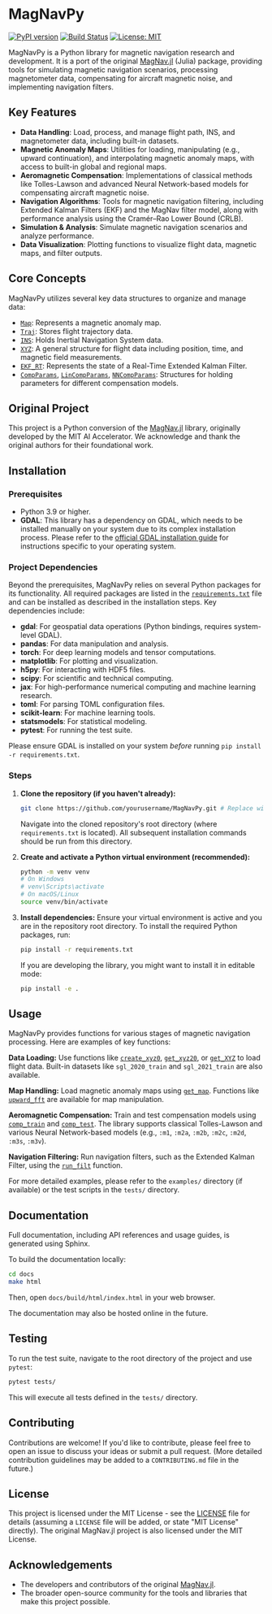 # MagNavPy

[![PyPI version](https://img.shields.io/pypi/v/magnavpy.svg)](https://pypi.org/project/magnavpy/) <!-- Placeholder -->
[![Build Status](https://img.shields.io/travis/com/yourusername/magnavpy.svg)](https://travis-ci.com/yourusername/magnavpy) <!-- Placeholder -->
[![License: MIT](https://img.shields.io/badge/License-MIT-yellow.svg)](https://opensource.org/licenses/MIT)

MagNavPy is a Python library for magnetic navigation research and development. It is a port of the original [MagNav.jl](https://github.com/MIT-AI-Accelerator/MagNav.jl) (Julia) package, providing tools for simulating magnetic navigation scenarios, processing magnetometer data, compensating for aircraft magnetic noise, and implementing navigation filters.

## Key Features

*   **Data Handling**: Load, process, and manage flight path, INS, and magnetometer data, including built-in datasets.
*   **Magnetic Anomaly Maps**: Utilities for loading, manipulating (e.g., upward continuation), and interpolating magnetic anomaly maps, with access to built-in global and regional maps.
*   **Aeromagnetic Compensation**: Implementations of classical methods like Tolles-Lawson and advanced Neural Network-based models for compensating aircraft magnetic noise.
*   **Navigation Algorithms**: Tools for magnetic navigation filtering, including Extended Kalman Filters (EKF) and the MagNav filter model, along with performance analysis using the Cramér–Rao Lower Bound (CRLB).
*   **Simulation & Analysis**: Simulate magnetic navigation scenarios and analyze performance.
*   **Data Visualization**: Plotting functions to visualize flight data, magnetic maps, and filter outputs.

## Core Concepts

MagNavPy utilizes several key data structures to organize and manage data:

*   [`Map`](magnavpy/common_types.py:9): Represents a magnetic anomaly map.
*   [`Traj`](magnavpy/magnav.py:40): Stores flight trajectory data.
*   [`INS`](magnavpy/magnav.py:43): Holds Inertial Navigation System data.
*   [`XYZ`](magnavpy/magnav.py:48): A general structure for flight data including position, time, and magnetic field measurements.
*   [`EKF_RT`](magnavpy/ekf.py:81): Represents the state of a Real-Time Extended Kalman Filter.
*   [`CompParams`](magnavpy/compensation.py:87), [`LinCompParams`](magnavpy/compensation.py:90), [`NNCompParams`](magnavpy/compensation.py:93): Structures for holding parameters for different compensation models.

## Original Project

This project is a Python conversion of the [MagNav.jl](https://github.com/MIT-AI-Accelerator/MagNav.jl) library, originally developed by the MIT AI Accelerator. We acknowledge and thank the original authors for their foundational work.

## Installation

### Prerequisites

*   Python 3.9 or higher.
*   **GDAL**: This library has a dependency on GDAL, which needs to be installed manually on your system due to its complex installation process. Please refer to the [official GDAL installation guide](https://gdal.org/download.html#binaries) for instructions specific to your operating system.

### Project Dependencies

Beyond the prerequisites, MagNavPy relies on several Python packages for its functionality. All required packages are listed in the [`requirements.txt`](requirements.txt:0) file and can be installed as described in the installation steps. Key dependencies include:

*   **gdal**: For geospatial data operations (Python bindings, requires system-level GDAL).
*   **pandas**: For data manipulation and analysis.
*   **torch**: For deep learning models and tensor computations.
*   **matplotlib**: For plotting and visualization.
*   **h5py**: For interacting with HDF5 files.
*   **scipy**: For scientific and technical computing.
*   **jax**: For high-performance numerical computing and machine learning research.
*   **toml**: For parsing TOML configuration files.
*   **scikit-learn**: For machine learning tools.
*   **statsmodels**: For statistical modeling.
*   **pytest**: For running the test suite.

Please ensure GDAL is installed on your system *before* running `pip install -r requirements.txt`.

### Steps

1.  **Clone the repository (if you haven't already):**
    ```bash
    git clone https://github.com/yourusername/MagNavPy.git # Replace with actual URL
    ```
    Navigate into the cloned repository's root directory (where `requirements.txt` is located). All subsequent installation commands should be run from this directory.

2.  **Create and activate a Python virtual environment (recommended):**
    ```bash
    python -m venv venv
    # On Windows
    # venv\Scripts\activate
    # On macOS/Linux
    source venv/bin/activate
    ```

3.  **Install dependencies:**
    Ensure your virtual environment is active and you are in the repository root directory. To install the required Python packages, run:
    ```bash
    pip install -r requirements.txt
    ```
    If you are developing the library, you might want to install it in editable mode:
    ```bash
    pip install -e .
    ```

## Usage

MagNavPy provides functions for various stages of magnetic navigation processing. Here are examples of key functions:

**Data Loading:**
Use functions like [`create_xyz0`](magnavpy/create_xyz.py:9), [`get_xyz20`](magnavpy/create_xyz.py:11), or [`get_XYZ`](magnavpy/create_xyz.py:13) to load flight data. Built-in datasets like `sgl_2020_train` and `sgl_2021_train` are also available.

**Map Handling:**
Load magnetic anomaly maps using [`get_map`](magnavpy/map_utils.py:9). Functions like [`upward_fft`](magnavpy/map_utils.py:25) are available for map manipulation.

**Aeromagnetic Compensation:**
Train and test compensation models using [`comp_train`](magnavpy/compensation.py:16) and [`comp_test`](magnavpy/compensation.py:21). The library supports classical Tolles-Lawson and various Neural Network-based models (e.g., `:m1`, `:m2a`, `:m2b`, `:m2c`, `:m2d`, `:m3s`, `:m3v`).

**Navigation Filtering:**
Run navigation filters, such as the Extended Kalman Filter, using the [`run_filt`](magnavpy/magnav.py:33) function.

For more detailed examples, please refer to the `examples/` directory (if available) or the test scripts in the `tests/` directory.

## Documentation

Full documentation, including API references and usage guides, is generated using Sphinx.

To build the documentation locally:
```bash
cd docs
make html
```
Then, open `docs/build/html/index.html` in your web browser.

The documentation may also be hosted online in the future.

## Testing

To run the test suite, navigate to the root directory of the project and use `pytest`:
```bash
pytest tests/
```
This will execute all tests defined in the `tests/` directory.

## Contributing

Contributions are welcome! If you'd like to contribute, please feel free to open an issue to discuss your ideas or submit a pull request.
(More detailed contribution guidelines may be added to a `CONTRIBUTING.md` file in the future.)

## License

This project is licensed under the MIT License - see the [LICENSE](LICENSE) file for details (assuming a `LICENSE` file will be added, or state "MIT License" directly). The original MagNav.jl project is also licensed under the MIT License.

## Acknowledgements

*   The developers and contributors of the original [MagNav.jl](https://github.com/MIT-AI-Accelerator/MagNav.jl).
*   The broader open-source community for the tools and libraries that make this project possible.